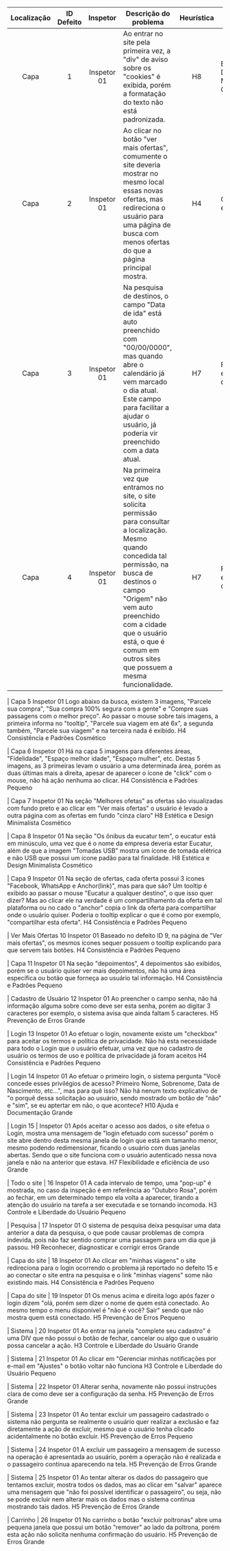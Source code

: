 | Localização | ID Defeito | Inspetor | Descrição do problema | Heurística | Nome Heurística | Severidade |
| :---:       | :---:      | :---:    | ---                   | :---:      | ---             | ---        |
| Capa | 1 | Inspetor 01 | Ao entrar no site pela primeira vez, a "div" de aviso sobre os "cookies" é exibida, porém a formatação do texto não está padronizada. | H8 |	Estética e Design Minimalista	Cosmético | Cosmético |
| Capa | 2 | Inspetor 01 | Ao clicar no botão "ver mais ofertas", comumente o site deveria mostrar no mesmo local essas novas ofertas, mas redireciona o usuário para uma página de busca com menos ofertas do que a página principal mostra. | H4 | Consistência e Padrões |	Pequeno |
| Capa | 3 | Inspetor 01 | Na pesquisa de destinos, o campo "Data de ida" está auto preenchido com "00/00/0000", mas quando abre o calendário já vem marcado o dia atual. Este campo para facilitar a ajudar o usuário, já poderia vir preenchido com a data atual. | H7 | Flexibilidade e eficiência de uso | Cosmético |
| Capa | 4 | Inspetor 01 | Na primeira vez que entramos no site, o site solicita permissão para consultar a localização. Mesmo quando concedida tal permissão, na busca de destinos o campo "Origem" não vem auto preenchido com a cidade que o usuário está, o que é comum em outros sites que possuem a mesma funcionalidade. | H7 | Flexibilidade e eficiência de uso | Cosmético |

| Capa	5	Inspetor 01	Logo abaixo da busca, existem 3 imagens, "Parcele sua compra", "Sua compra 100% segura com a gente" e "Compre suas passagens com o melhor preço". Ao passar o mouse sobre tais imagens, a primeira informa no "tooltip", "Parcele sua viagem em até 6x", a segunda também, "Parcele sua viagem" e na terceira nada é exibido.	H4	Consistência e Padrões	Cosmético

| Capa	6	Inspetor 01	Há na capa 5 imagens para diferentes áreas, "Fidelidade", "Espaço melhor idade", "Espaço mulher", etc. Destas 5 imagens, as 3 primeiras levam o usuário a uma determinada área, porém as duas últimas mais a direita, apesar de aparecer o ícone de "click" com o mouse, não há ação nenhuma ao clicar.	H4	Consistência e Padrões	Pequeno

| Capa	7	Inspetor 01	Na seção "Melhores ofetas" as ofertas são visualizadas com fundo preto e ao clicar em "Ver mais ofertas" o usuário é levado a outra página com as ofertas em fundo "cinza claro"	H8	Estética e Design Minimalista	Cosmético

| Capa	8	Inspetor 01	Na seção "Os ônibus da eucatur tem", o eucatur está em minúsculo, uma vez que é o nome da empresa deveria estar Eucatur, além de que a imagem "Tomadas USB" mostra um ícone de tomada elétrica e não USB que possui um ícone padão para tal finalidade.	H8	Estética e Design Minimalista	Cosmético

| Capa	9	Inspetor 01	Na seção de ofertas, cada oferta possui 3 ícones "Facebook, WhatsApp e Anchor(link)", mas para que são? Um tooltip é exibido ao passar o mouse "Eucatur a qualquer destino", o que isso quer dizer? Mas ao clicar ele na verdade é um compartilhamento da oferta em tal plataforma ou no cado o "anchor" copia o link da oferta para compartilhar onde o usuário quiser. Poderia o tooltip explicar o que é como por exemplo, "compartilhar esta oferta".	H4	Consistência e Padrões	Pequeno

| Ver Mais Ofertas	10	Inspetor 01	Baseado no defeito ID 9, na página de "Ver mais ofertas", os mesmos ícones sequer possuem o tooltip explicando para que servem tais botões.	H4	Consistência e Padrões	Pequeno

| Capa	11	Inspetor 01	Na seção "depoimentos", 4 depoimentos são exibidos, porém se o usuário quiser ver mais depoimentos, não há uma área específica ou botão que forneça ao usuário tal informação.	H4	Consistência e Padrões	Pequeno

| Cadastro de Usuário	12	Inspetor 01	Ao preencher o campo senha, não há informação alguma sobre como deve ser esta senha, porém ao digitar 3 caracteres por exemplo, o sistema avisa que ainda faltam 5 caracteres.	H5	Prevenção de Erros	Grande

| Login	13	Inspetor 01	Ao efetuar o login, novamente existe um "checkbox" para aceitar os termos e política de privacidade. Não há esta necessidade para todo o Login que o usuário efetuar, uma vez que no cadastro de usuário os termos de uso e política de privacidade já foram aceitos	H4	Consistência e Padrões	Pequeno

| Login	14	Inspetor 01	Ao efetuar o primeiro login, o sistema pergunta "Você concede esses privilégios de acesso? Primeiro Nome, Sobrenome, Data de Nascimento, etc...", mas para quê isso? Não há nenum texto explicativo de "o porquê dessa solicitação ao usuário, sendo mostrado um botão de "não" e "sim", se eu aptertar em não, o que acontece?	H10	Ajuda e Documentação	Grande

| Login	15 | Inspetor 01	Após aceitar o acesso aos dados, o site efetua o Login, mostra uma mensagem de "login efetuado com sucesso" porém o site abre dentro desta mesma janela de login que está em tamanho menor, mesmo podendo redimensionar, ficando o usuário com duas janelas abertas. Sendo que o site funciona com o usuário autenticado nessa nova janela e não na anterior que estava.	H7	Flexibilidade e eficiência de uso	Grande

| Todo o site | 16	Inspetor 01	A cada intervalo de tempo, uma "pop-up" é mostrada, no caso da inspeção é em referência ao "Outubro Rosa", porém ao fechar, em um determinado tempo ela volta a aparecer, tirando a atenção do usuário na tarefa a ser executada e se tornando incomoda.	H3	Controle e Liberdade do Usuário	Pequeno

| Pesquisa | 17	Inspetor 01	O sistema de pesquisa deixa pesquisar uma data anterior a data da pesquisa, o que pode causar problemas de compra indevida, pois não faz sentido comprar uma passagem para um dia que já passou.	H9	Reconhecer, diagnosticar e corrigir erros	Grande

| Capa do site | 18	Inspetor 01	Ao clicar em "minhas viagens" o site redireciona para o login ocorrendo o problema já reportado no defeito 15 e ao conectar o site entra na pesquisa e o  link "minhas viagens" some não existindo mais.	H4	Consistência e Padrões	Pequeno

| Capa do site | 19	Inspetor 01	Os menus acima e direita logo após fazer o login dizem "olá, porém sem dizer o nome de quem está conectado. Ao mesmo tempo o menu disponível é "não é você? Sair" sendo que não mostra quem está conectado.	H5	Prevenção de Erros	Pequeno

| Sistema | 20	Inspetor 01	Ao entrar na janela "complete seu cadastro" é uma DIV que não possui o botão de fechar, cancelar ou algo que o usuário possa cancelar a ação.	H3	Controle e Liberdade do Usuário	Grande

| Sistema | 21	Inspetor 01	Ao clicar em "Gerenciar minhas notificações por e-mail em "Ajustes" o botão voltar não funciona	H3	Controle e Liberdade do Usuário	Pequeno

| Sistema | 22	Inspetor 01	Alterar senha, novamente não possui instruções clara de como deve ser a configuração da senha.	H5	Prevenção de Erros	Grande

| Sistema | 23	Inspetor 01	Ao tentar excluir um passageiro cadastrado o sistema não pergunta se realmente o usuário quer realizar a exclusão e faz diretamente a ação de excluir, mesmo que o usuário tenha clicado acidentalmente no botão excluir.	H5	Prevenção de Erros	Pequeno

| Sistema | 24	Inspetor 01	A excluir um passageiro a mensagem de sucesso na operação é apresentada ao usuário, porém a operação não é realizada e o passageiro continua aparecendo na tela.	H5	Prevenção de Erros	Grande

| Sistema | 25	Inspetor 01	Ao tentar alterar os dados do passageiro que tentamos excluir, mostra todos os dados, mas ao clicar em "salvar" aparece uma mensagem que "não foi possível identificar o passageiro", ou seja, não se pode excluir nem alterar mais os dados mas o sistema continua mostrando tais dados.	H5	Prevenção de Erros	Grande

| Carrinho | 26	Inspetor 01	No carrinho o botão "excluir poltronas" abre uma pequena janela que possui um botão "remover" ao lado da poltrona, porém esta ação não solicita nenhuma confirmação do usuário.	H5	Prevenção de Erros	Grande

























